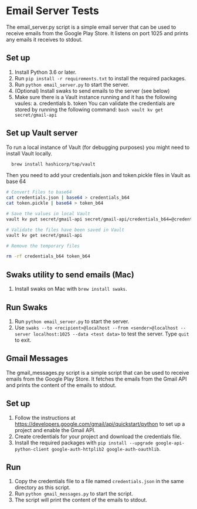 # Email Server Tests

The email_server.py script is a simple email server that can be used to receive
emails from the Google Play Store. It listens on port 1025 and prints any emails
it receives to stdout.

## Set up

1. Install Python 3.6 or later.
2. Run `pip install -r requirements.txt` to install the required packages.
3. Run `python email_server.py` to start the server.
4. (Optional) Install swaks to send emails to the server (see below)
5. Make sure there is a Vault instance running and it has the following vaules:
   a. credentials
   b. token
   You can validate the credentials are stored by running the following command:
   ```bash vault kv get secret/gmail-api```

## Set up Vault server

To run a local instance of Vault (for debugging purposes) you might need to install Vault locally.

```bash
  brew install hashicorp/tap/vault
```

Then you need to add your credentials.json and token.pickle files in Vault as base 64

```bash
# Convert Files to base64
cat credentials.json | base64 > credentials_b64
cat token.pickle | base64 > token_b64

# Save the values in local Vault
vault kv put secret/gmail-api secret/gmail-api/credentials_b64=@credentials_b64 secret/gmail-api/token_b64=@token_b64

# Validate the files have been saved in Vault
vault kv get secret/gmail-api

# Remove the temporary files 

rm -rf credentials_b64 token_b64

```


## Swaks utility to send emails (Mac)

1. Install swaks on Mac with `brew install swaks`.

## Run Swaks

1. Run `python email_server.py` to start the server.
2. Use `swaks --to <recipient>@localhost --from <sender>@localhost --server localhost:1025 --data <test data>` to test the server. Type `quit` to exit.


## Gmail Messages

The gmail_messages.py script is a simple script that can be used to receive
emails from the Google Play Store. It fetches the emails from the Gmail API and
prints the content of the emails to stdout.

## Set up

1. Follow the instructions at
   https://developers.google.com/gmail/api/quickstart/python
   to set up a project and enable the Gmail API.
2. Create credentials for your project and download the credentials file.
3. Install the required packages with `pip install --upgrade google-api-python-client google-auth-httplib2 google-auth-oauthlib`.

## Run

1. Copy the credentials file to a file named `credentials.json` in the same
   directory as this script.
2. Run `python gmail_messages.py` to start the script.
3. The script will print the content of the emails to stdout.

